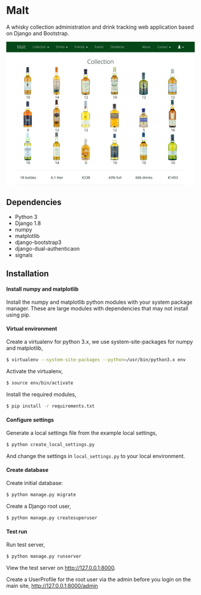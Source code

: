 Malt
====

A whisky collection administration and drink tracking web application based on Django and Bootstrap.

![Homepage desktop](https://github.com/bartromgens/malt/blob/master/doc/images/homescreen_desktop.png)

Dependencies
------------
- Python 3
- Django 1.8
- numpy
- matplotlib
- django-bootstrap3
- django-dual-authenticaon
- signals

Installation
-----------
#### Install numpy and matplotlib
Install the numpy and matplotlib python modules with your system package manager. These are large modules with dependencies that may not install using pip.

#### Virtual environment
Create a virtualenv for python 3.x, we use system-site-packages for numpy and matplotlib,
```bash
$ virtualenv --system-site-packages --python=/usr/bin/python3.x env
```

Activate the virtualenv,
```bash
$ source env/bin/activate
```

Install the required modules,
```bash
$ pip install -r requirements.txt
```

#### Configure settings
Generate a local settings file from the example local settings,
```bash
$ python create_local_settings.py
```
And change the settings in `local_settings.py` to your local environment.

#### Create database
Create initial database:

```bash
$ python manage.py migrate
```

Create a Django root user,
```bash
$ python manage.py createsuperuser
```

#### Test run
Run test server,
```bash
$ python manage.py runserver
```

View the test server on http://127.0.0.1:8000.

Create a UserProfile for the root user via the admin before you login on the main site, http://127.0.0.1:8000/admin
